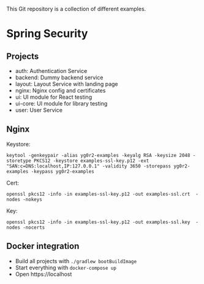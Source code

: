 This Git repository is a collection of different examples.

Spring Security
===============

Projects
--------

- auth: Authentication Service
- backend: Dummy backend service
- layout: Layout Service with landing page
- nginx: Nginx config and certificates
- ui: UI module for React testing
- ui-core: UI module for library testing
- user: User Service

Nginx
-----

Keystore:
```
keytool -genkeypair -alias yg0r2-examples -keyalg RSA -keysize 2048 -storetype PKCS12 -keystore examples-ssl-key.p12 -ext "SAN:c=DNS:localhost,IP:127.0.0.1" -validity 3650 -storepass yg0r2-examples -keypass yg0r2-examples
```

Cert:
```
openssl pkcs12 -info -in examples-ssl-key.p12 -out examples-ssl.crt  -nodes -nokeys
```

Key:
```
openssl pkcs12 -info -in examples-ssl-key.p12 -out examples-ssl.key  -nodes -nocerts
```

Docker integration
------------------
- Build all projects with `./gradlew bootBuildImage`
- Start everything with `docker-compose up`
- Open https://localhost
